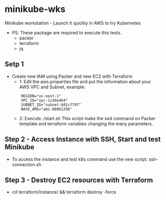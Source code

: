 # minikube-wks
Minikube workstation - Launch it quickly in AWS to try Kubernetes

* PS: These package are required to execute this tests.
    - packer
    - terraform
    - jq

## Setp 1
- Create new IAM using Packer and new EC2 with Terraform
    - 1: Edit the aws.properties file and put the information about your AWS VPC and Subnet, example:
    ```
        REGION="us-east-1"
        VPC_ID="vpc-1c44e464"
        SUBNET_ID="subnet-b81cf797"
        BASE_AMI="ami-80861296"
    ```
    - 2: Execute ./start.sh
    This script make the sed command on Packer template and terraform
    variables changing the many parameters.

## Step 2 - Access Instance with SSH, Start and test Minikube
- To access the instance and test k8s command use the new script: ssh-connection.sh

## Step 3 - Destroy EC2 resources with Terraform
- cd terraform/instance/ && terraform destroy -force